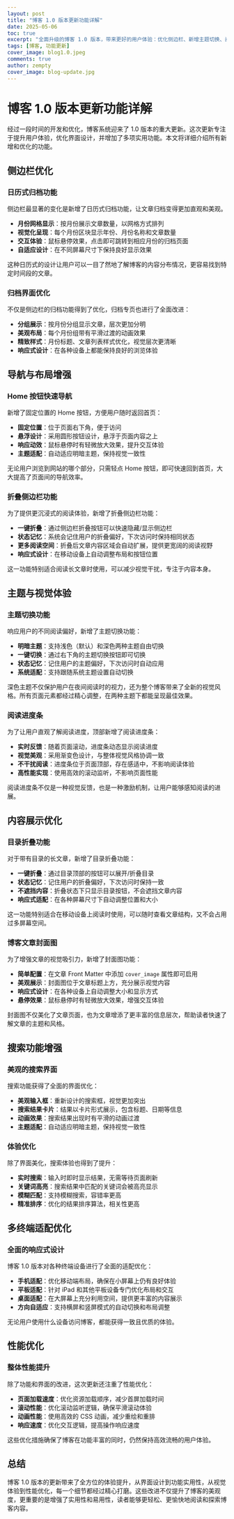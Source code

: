 ```yaml
---
layout: post
title: "博客 1.0 版本更新功能详解"
date: 2025-05-06
toc: true
excerpt: "全面升级的博客 1.0 版本，带来更好的用户体验：优化侧边栏、新增主题切换、阅读进度条、折叠功能等多项改进"
tags: [博客, 功能更新]
cover_image: blog1.0.jpeg
comments: true
author: zempty
cover_image: blog-update.jpg
---
```


# 博客 1.0 版本更新功能详解

经过一段时间的开发和优化，博客系统迎来了 1.0 版本的重大更新。这次更新专注于提升用户体验，优化界面设计，并增加了多项实用功能。本文将详细介绍所有新增和优化的功能。

## 侧边栏优化

### 日历式归档功能

侧边栏最显著的变化是新增了日历式归档功能，让文章归档变得更加直观和美观。

- **月份网格显示**：按月份展示文章数量，以网格方式排列
- **视觉化呈现**：每个月份区块显示年份、月份名称和文章数量
- **交互体验**：鼠标悬停效果，点击即可跳转到相应月份的归档页面
- **自适应设计**：在不同屏幕尺寸下保持良好显示效果

这种日历式的设计让用户可以一目了然地了解博客的内容分布情况，更容易找到特定时间段的文章。

### 归档界面优化

不仅是侧边栏的归档功能得到了优化，归档专页也进行了全面改进：

- **分组展示**：按月份分组显示文章，层次更加分明
- **美观布局**：每个月份组带有平滑过渡的动画效果
- **精致样式**：月份标题、文章列表样式优化，视觉层次更清晰
- **响应式设计**：在各种设备上都能保持良好的浏览体验

## 导航与布局增强

### Home 按钮快速导航

新增了固定位置的 Home 按钮，方便用户随时返回首页：

- **固定位置**：位于页面右下角，便于访问
- **悬浮设计**：采用圆形按钮设计，悬浮于页面内容之上
- **响应动效**：鼠标悬停时有轻微放大效果，提升交互体验
- **主题适配**：自动适应明暗主题，保持视觉一致性

无论用户浏览到网站的哪个部分，只需轻点 Home 按钮，即可快速回到首页，大大提高了页面间的导航效率。

### 折叠侧边栏功能

为了提供更沉浸式的阅读体验，新增了折叠侧边栏功能：

- **一键折叠**：通过侧边栏折叠按钮可以快速隐藏/显示侧边栏
- **状态记忆**：系统会记住用户的折叠偏好，下次访问时保持相同状态
- **更多阅读空间**：折叠后文章内容区域会自动扩展，提供更宽阔的阅读视野
- **响应式设计**：在移动设备上自动调整布局和按钮位置

这一功能特别适合阅读长文章时使用，可以减少视觉干扰，专注于内容本身。

## 主题与视觉体验

### 主题切换功能

响应用户的不同阅读偏好，新增了主题切换功能：

- **明暗主题**：支持浅色（默认）和深色两种主题自由切换
- **一键切换**：通过右下角的主题切换按钮即可切换
- **状态记忆**：记住用户的主题偏好，下次访问时自动应用
- **系统适配**：支持跟随系统主题设置自动切换

深色主题不仅保护用户在夜间阅读时的视力，还为整个博客带来了全新的视觉风格。所有页面元素都经过精心调整，在两种主题下都能呈现最佳效果。

### 阅读进度条

为了让用户直观了解阅读进度，顶部新增了阅读进度条：

- **实时反馈**：随着页面滚动，进度条动态显示阅读进度
- **视觉美观**：采用渐变色设计，与整体视觉风格协调一致
- **不干扰阅读**：进度条位于页面顶部，存在感适中，不影响阅读体验
- **高性能实现**：使用高效的滚动监听，不影响页面性能

阅读进度条不仅是一种视觉反馈，也是一种激励机制，让用户能够感知阅读的进展。

## 内容展示优化

### 目录折叠功能

对于带有目录的长文章，新增了目录折叠功能：

- **一键折叠**：通过目录顶部的按钮可以展开/折叠目录
- **状态记忆**：记住用户的折叠偏好，下次访问时保持一致
- **不遮挡内容**：折叠状态下只显示目录按钮，不会遮挡文章内容
- **响应式适配**：在各种屏幕尺寸下自动调整位置和大小

这一功能特别适合在移动设备上阅读时使用，可以随时查看文章结构，又不会占用过多屏幕空间。

### 博客文章封面图

为了增强文章的视觉吸引力，新增了封面图功能：

- **简单配置**：在文章 Front Matter 中添加 `cover_image` 属性即可启用
- **美观展示**：封面图位于文章标题上方，充分展示视觉内容
- **响应式设计**：在各种设备上自动调整大小和显示方式
- **悬停效果**：鼠标悬停时有轻微放大效果，增强交互体验

封面图不仅美化了文章页面，也为文章增添了更丰富的信息层次，帮助读者快速了解文章的主题和风格。

## 搜索功能增强

### 美观的搜索界面

搜索功能获得了全面的界面优化：

- **美观输入框**：重新设计的搜索框，视觉更加突出
- **搜索结果卡片**：结果以卡片形式展示，包含标题、日期等信息
- **动画效果**：搜索结果出现时有平滑的动画过渡
- **主题适配**：自动适应明暗主题，保持视觉一致性

### 体验优化

除了界面美化，搜索体验也得到了提升：

- **实时搜索**：输入时即时显示结果，无需等待页面刷新
- **关键词高亮**：搜索结果中匹配的关键词会被高亮显示
- **模糊匹配**：支持模糊搜索，容错率更高
- **精准排序**：优化的结果排序算法，相关性更高

## 多终端适配优化

### 全面的响应式设计

博客 1.0 版本对各种终端设备进行了全面的适配优化：

- **手机适配**：优化移动端布局，确保在小屏幕上仍有良好体验
- **平板适配**：针对 iPad 和其他平板设备专门优化布局和交互
- **桌面适配**：在大屏幕上充分利用空间，提供更丰富的内容展示
- **方向自适应**：支持横屏和竖屏模式的自动切换和布局调整

无论用户使用什么设备访问博客，都能获得一致且优质的体验。

## 性能优化

### 整体性能提升

除了功能和界面的改进，这次更新还注重了性能优化：

- **页面加载速度**：优化资源加载顺序，减少首屏加载时间
- **滚动性能**：优化滚动监听逻辑，确保平滑滚动体验
- **动画性能**：使用高效的 CSS 动画，减少重绘和重排
- **响应速度**：优化交互逻辑，提高操作响应速度

这些优化措施确保了博客在功能丰富的同时，仍然保持高效流畅的用户体验。

## 总结

博客 1.0 版本的更新带来了全方位的体验提升，从界面设计到功能实用性，从视觉体验到性能优化，每一个细节都经过精心打磨。这些改进不仅提升了博客的美观度，更重要的是增强了实用性和易用性，读者能够更轻松、更愉快地阅读和探索博客内容。
